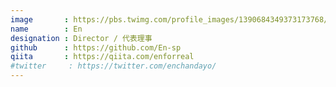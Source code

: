 ```yaml
---
image       : https://pbs.twimg.com/profile_images/1390684349373173768/IYTng1jv_400x400.jpg
name        : En
designation : Director / 代表理事
github      : https://github.com/En-sp
qiita       : https://qiita.com/enforreal
#twitter     : https://twitter.com/enchandayo/
---
```

